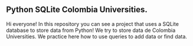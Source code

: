## Python SQLite Colombia Universities.

Hi everyone! 
In this repository you can see a project that uses a SQLite database to store data from Python!
We try to store data de Colombia Universities. We practice here how to use queries to add data or find data.

